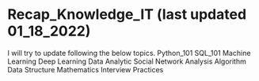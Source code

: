 # Recap_Knowledge_IT (last updated 01_18_2022)
I will try to update following the below topics.
Python_101
SQL_101
Machine Learning
Deep Learning
Data Analytic
Social Network Analysis
Algorithm
Data Structure
Mathematics
Interview Practices

